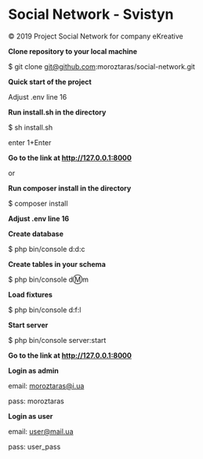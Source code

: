 # Social Network - Svistyn
© 2019 Project Social Network for company eKreative

**Clone repository to your local machine**

$ git clone git@github.com:moroztaras/social-network.git


**Quick start of the project**

Adjust .env line 16


**Run install.sh in the directory**

$ sh install.sh

enter 1+Enter


**Go to the link at http://127.0.0.1:8000**

or

**Run composer install in the directory**

$ composer install


**Adjust .env line 16**


**Create database**

$ php bin/console d:d:c


**Create tables in your schema**

$ php bin/console d:m:m


**Load fixtures**

$ php bin/console d:f:l


**Start server**

$ php bin/console server:start
 
  
**Go to the link at http://127.0.0.1:8000**


**Login as admin**

 email: moroztaras@i.ua
 
 pass: moroztaras
 

**Login as user**

 email: user@mail.ua
 
 pass: user_pass
